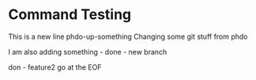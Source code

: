 # Command Testing

This is a new line phdo-up-something
Changing some git stuff from phdo


I am also adding something - done - new branch

don - feature2 go at the EOF